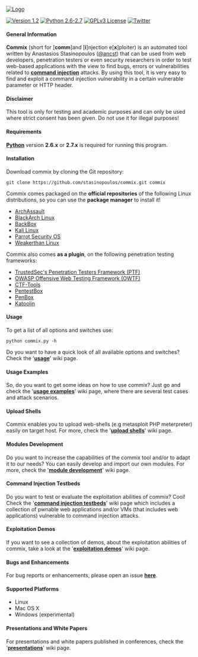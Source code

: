 [![Logo](http://i.imgur.com/xcNYrfv.png)](http://commixproject.com)

[![Version 1.2](https://img.shields.io/badge/Version-1.2-green.svg)](https://github.com/stasinopoulos/commix/releases/tag/v1.2-20160812)
[![Python 2.6-2.7](https://img.shields.io/badge/Python-2.6--2.7-yellow.svg)](http://www.python.org/download/)
[![GPLv3 License](https://img.shields.io/badge/License-GPLv3-red.svg)](https://github.com/stasinopoulos/commix/blob/master/readme/COPYING)
[![Twitter](https://img.shields.io/badge/Twitter-@commixproject-blue.svg)](http://www.twitter.com/commixproject)

#### General Information

**Commix** (short for [**comm**]and [**i**]njection e[**x**]ploiter) is an automated tool written by Anastasios Stasinopoulos ([@ancst](https://twitter.com/ancst)) that can be used from web developers, penetration testers or even security researchers in order to test web-based applications with the view to find bugs, errors or vulnerabilities related to **[command injection](https://www.owasp.org/index.php/Command_Injection)** attacks. By using this tool, it is very easy to find and exploit a command injection vulnerability in a certain vulnerable parameter or HTTP header.

#### Disclaimer

This tool is only for testing and academic purposes and can only be used where strict consent has been given. Do not use it for illegal purposes!

#### Requirements

**[Python](http://www.python.org/download/)** version **2.6.x** or **2.7.x** is required for running this program.

#### Installation

Download commix by cloning the Git repository:

    git clone https://github.com/stasinopoulos/commix.git commix

Commix comes packaged on the **official repositories** of the following Linux distributions, so you can use the **package manager** to install it!

- [ArchAssault](https://archassault.org/)
- [BlackArch Linux](http://blackarch.org/)
- [BackBox](https://backbox.org/)
- [Kali Linux](https://www.kali.org/)
- [Parrot Security OS](https://www.parrotsec.org/)
- [Weakerthan Linux](http://www.weaknetlabs.com/)

Commix also comes **as a plugin**, on the following penetration testing frameworks:

- [TrustedSec's Penetration Testers Framework (PTF)](https://github.com/trustedsec/ptf)
- [OWASP Offensive Web Testing Framework (OWTF)](https://github.com/owtf/owtf)
- [CTF-Tools](https://github.com/zardus/ctf-tools)
- [PentestBox](https://tools.pentestbox.com/)
- [PenBox](https://github.com/x3omdax/PenBox)
- [Katoolin](https://github.com/LionSec/katoolin)

#### Usage

To get a list of all options and switches use:

    python commix.py -h

Do you want to have a quick look of all available options and switches? Check the '**[usage](https://github.com/stasinopoulos/commix/wiki/Usage)**' wiki page.

#### Usage Examples

So, do you want to get some ideas on how to use commix? Just go and check the '**[usage examples](https://github.com/stasinopoulos/commix/wiki/Usage-Examples)**' wiki page, where there are several test cases and attack scenarios.

#### Upload Shells

Commix enables you to upload web-shells (e.g metasploit PHP meterpreter) easily on target host. For more, check the '**[upload shells](https://github.com/stasinopoulos/commix/wiki/Upload-shells)**' wiki page.

#### Modules Development

Do you want to increase the capabilities of the commix tool and/or to adapt it to our needs? You can easily develop and import our own modules. For more, check the '**[module development](https://github.com/stasinopoulos/commix/wiki/Module-Development)**' wiki page.

#### Command Injection Testbeds

Do you want to test or evaluate the exploitation abilities of commix? Cool! Check the '**[command injection testbeds](https://github.com/stasinopoulos/commix/wiki/Command-Injection-Testbeds)**' wiki page which includes a collection of pwnable web applications and/or VMs (that includes web applications) vulnerable to command injection attacks.

#### Exploitation Demos

If you want to see a collection of demos, about the exploitation abilities of commix, take a look at the '**[exploitation demos](https://github.com/stasinopoulos/commix/wiki/Exploitation-Demos)**' wiki page.

#### Bugs and Enhancements

For bug reports or enhancements, please open an issue **[here](https://github.com/stasinopoulos/commix/issues)**.

#### Supported Platforms

- Linux
- Mac OS X
- Windows (experimental)

#### Presentations and White Papers

For presentations and white papers published in conferences, check the '**[presentations](https://github.com/stasinopoulos/commix/wiki/Presentations)**' wiki page.


